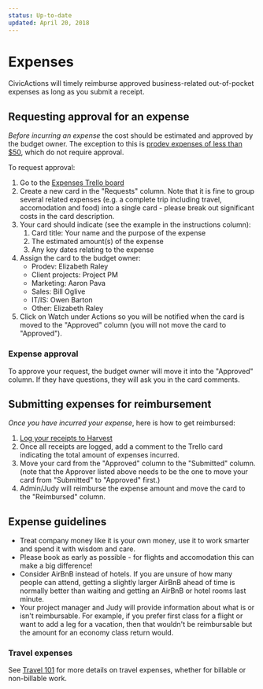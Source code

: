 ```yaml
---
status: Up-to-date
updated: April 20, 2018
---
```


# Expenses

CivicActions will timely reimburse approved business-related out-of-pocket expenses as long as you submit a receipt.

## Requesting approval for an expense

*Before incurring an expense* the cost should be estimated and approved by the budget owner. The exception to this is [prodev expenses of less than $50](prodev.md#prodev-faqs), which do not require approval.

To request approval:

1. Go to the [Expenses Trello board](https://trello.com/b/2b6lZZ2Q/expenses)
2. Create a new card in the "Requests" column. Note that it is fine to group several related expenses (e.g. a complete trip including travel, accomodation and food) into a single card - please break out significant costs in the card description.
3. Your card should indicate (see the example in the instructions column):
   1. Card title: Your name and the purpose of the expense
   2. The estimated amount(s) of the expense
   3. Any key dates relating to the expense
4. Assign the card to the budget owner:
   * Prodev: Elizabeth Raley
   * Client projects: Project PM
   * Marketing: Aaron Pava
   * Sales: Bill Oglive
   * IT/IS: Owen Barton
   * Other: Elizabeth Raley
6. Click on Watch under Actions so you will be notified when the card is moved to the "Approved" column (you will not move the card to "Approved").

### Expense approval

To approve your request, the budget owner will move it into the "Approved" column. If they have questions, they will ask you in the card comments.

## Submitting expenses for reimbursement

*Once you have incurred your expense*, here is how to get reimbursed:

1. [Log your receipts to Harvest](../04-how-we-work/tools/harvest.md#tracking-expenses)
2. Once all receipts are logged, add a comment to the Trello card indicating the total amount of expenses incurred.
3. Move your card from the "Approved" column to the "Submitted" column. (note that the Approver listed above needs to be the one to move your card from "Submitted" to "Approved" first.)
4. Admin/Judy will reimburse the expense amount and move the card to the "Reimbursed" column.

## Expense guidelines

* Treat company money like it is your own money, use it to work smarter and spend it with wisdom and care.
* Please book as early as possible - for flights and accomodation this can make a big difference!
* Consider AirBnB instead of hotels. If you are unsure of how many people can attend, getting a slightly larger AirBnB ahead of time is normally better than waiting and getting an AirBnB or hotel rooms last minute.
* Your project manager and Judy will provide information about what is or isn't reimbursable. For example, if you prefer first class for a flight or want to add a leg for a vacation, then that wouldn't be reimbursable but the amount for an economy class return would.

### Travel expenses 

See [Travel 101](travel-101.md) for more details on travel expenses, whether for billable or non-billable work.
